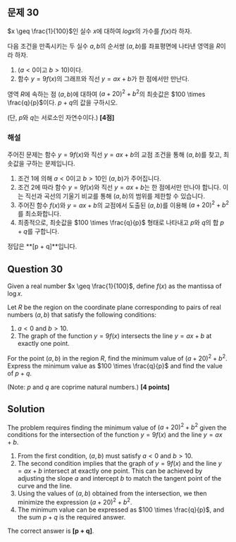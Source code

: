 

## 문제 30
$x \geq \frac{1}{100}$인 실수 $x$에 대하여 $logx$의 가수를 $f(x)$라 하자.  

다음 조건을 만족시키는 두 실수 $a, b$의 순서쌍 $(a, b)$를 좌표평면에 나타낸 영역을 $R$이라 하자.

1. $(a < 0$이고 $b > 10)$이다.
2. 함수 $y = 9f(x)$의 그래프와 직선 $y = ax + b$가 한 점에서만 만난다.

영역 $R$에 속하는 점 $(a, b)$에 대하여 $(a+20)^2 + b^2$의 최솟값은 $100 \times \frac{q}{p}$이다. $p+q$의 값을 구하시오. 

(단, $p$와 $q$는 서로소인 자연수이다.) **[4점]**

### 해설
주어진 문제는 함수 $y = 9f(x)$와 직선 $y = ax + b$의 교점 조건을 통해 $(a, b)$를 찾고, 최솟값을 구하는 문제입니다.

1. 조건 1에 의해 $a < 0$이고 $b > 10$인 $(a, b)$가 주어집니다.
2. 조건 2에 따라 함수 $y = 9f(x)$와 직선 $y = ax + b$는 한 점에서만 만나야 합니다. 이는 직선과 곡선의 기울기 비교를 통해 $(a, b)$의 범위를 제한할 수 있습니다.
3. 주어진 함수 $f(x)$와 $y = ax + b$의 교점에서 도출된 $(a, b)$를 이용해 $(a+20)^2 + b^2$를 최소화합니다.
4. 최종적으로, 최솟값을 $100 \times \frac{q}{p}$ 형태로 나타내고 $p$와 $q$의 합 $p + q$를 구합니다.

정답은 **[p + q]**입니다.

## Question 30
Given a real number $x \geq \frac{1}{100}$, define $f(x)$ as the mantissa of $\log x$.  

Let $R$ be the region on the coordinate plane corresponding to pairs of real numbers $(a, b)$ that satisfy the following conditions:

1. $a < 0$ and $b > 10$.
2. The graph of the function $y = 9f(x)$ intersects the line $y = ax + b$ at exactly one point.

For the point $(a, b)$ in the region $R$, find the minimum value of $(a+20)^2 + b^2$. Express the minimum value as $100 \times \frac{q}{p}$ and find the value of $p + q$. 

(Note: $p$ and $q$ are coprime natural numbers.) **[4 points]**

## Solution
The problem requires finding the minimum value of $(a+20)^2 + b^2$ given the conditions for the intersection of the function $y = 9f(x)$ and the line $y = ax + b$.

1. From the first condition, $(a, b)$ must satisfy $a < 0$ and $b > 10$.
2. The second condition implies that the graph of $y = 9f(x)$ and the line $y = ax + b$ intersect at exactly one point. This can be achieved by adjusting the slope $a$ and intercept $b$ to match the tangent point of the curve and the line.
3. Using the values of $(a, b)$ obtained from the intersection, we then minimize the expression $(a+20)^2 + b^2$.
4. The minimum value can be expressed as $100 \times \frac{q}{p}$, and the sum $p + q$ is the required answer.

The correct answer is **[p + q]**.
